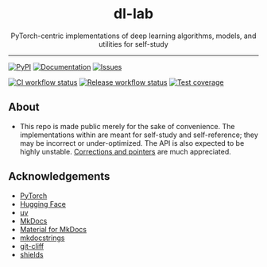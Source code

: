 <div align="center">
  <h1><b>dl-lab</b></h1>
  <p>
    PyTorch-centric implementations of deep learning algorithms, models, and utilities for self-study
  </p>
</div>

---

[![PyPI][pypi-badge]][pypi]
[![Documentation][readthedocs-badge]][readthedocs]
[![Issues][issues-badge]][issues]

[![CI workflow status][ci-workflow-badge]][ci-workflow]
[![Release workflow status][release-workflow-badge]][release-workflow]
[![Test coverage][codecov-badge]][codecov]


## About

- This repo is made public merely for the sake of convenience.
  The implementations within are meant for self-study and self-reference;
  they may be incorrect or under-optimized.
  The API is also expected to be highly unstable.
  [Corrections and pointers][issues] are much appreciated.


## Acknowledgements

- [PyTorch](https://github.com/pytorch/pytorch)
- [Hugging Face](https://huggingface.co)
- [uv](https://github.com/astral-sh/uv)
- [MkDocs](https://github.com/mkdocs/mkdocs)
- [Material for MkDocs](https://github.com/squidfunk/mkdocs-material)
- [mkdocstrings](https://github.com/mkdocstrings/mkdocstrings)
- [git-cliff](https://github.com/orhun/git-cliff)
- [shields](https://github.com/badges/shields)


[pypi-badge]: https://img.shields.io/pypi/v/dl-lab?style=for-the-badge&logo=pypi&logoColor=white&label=PYPI
[pypi]: https://pypi.org/project/dl-lab
[readthedocs-badge]: https://img.shields.io/readthedocs/dl-lab?style=for-the-badge&logo=readthedocs&logoColor=white
[readthedocs]: https://dl-lab.readthedocs.io
[issues-badge]: https://img.shields.io/github/issues/dd-n-kk/dl-lab?style=for-the-badge&logo=github&logoColor=white
[issues]: https://github.com/dd-n-kk/dl-lab/issues
[ci-workflow-badge]: https://img.shields.io/github/actions/workflow/status/dd-n-kk/dl-lab/ci.yaml?style=flat-square&logo=pytest&logoColor=white&label=CI
[ci-workflow]: https://github.com/dd-n-kk/dl-lab/actions/workflows/ci.yaml
[release-workflow-badge]: https://img.shields.io/github/actions/workflow/status/dd-n-kk/dl-lab/release.yaml?style=flat-square&logo=githubactions&logoColor=white&label=Build
[release-workflow]: https://github.com/dd-n-kk/dl-lab/actions/workflows/release.yaml
[codecov-badge]: https://img.shields.io/codecov/c/github/dd-n-kk/dl-lab?style=flat-square&logo=codecov&logoColor=white&label=Coverage
[codecov]: https://app.codecov.io/gh/dd-n-kk/dl-lab

